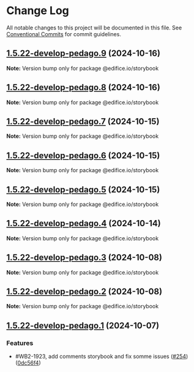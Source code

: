 # Change Log

All notable changes to this project will be documented in this file.
See [Conventional Commits](https://conventionalcommits.org) for commit guidelines.

## [1.5.22-develop-pedago.9](https://github.com/edificeio/edifice-frontend-framework/compare/v1.5.22-develop-pedago.8...v1.5.22-develop-pedago.9) (2024-10-16)

**Note:** Version bump only for package @edifice.io/storybook

## [1.5.22-develop-pedago.8](https://github.com/edificeio/edifice-ui/compare/v1.5.22-develop-pedago.7...v1.5.22-develop-pedago.8) (2024-10-16)

**Note:** Version bump only for package @edifice.io/storybook

## [1.5.22-develop-pedago.7](https://github.com/edificeio/edifice-ui/compare/v1.5.22-develop-pedago.6...v1.5.22-develop-pedago.7) (2024-10-15)

**Note:** Version bump only for package @edifice.io/storybook

## [1.5.22-develop-pedago.6](https://github.com/edificeio/edifice-ui/compare/v1.5.22-develop-pedago.5...v1.5.22-develop-pedago.6) (2024-10-15)

**Note:** Version bump only for package @edifice.io/storybook

## [1.5.22-develop-pedago.5](https://github.com/edificeio/edifice-ui/compare/v1.5.22-develop-pedago.4...v1.5.22-develop-pedago.5) (2024-10-15)

**Note:** Version bump only for package @edifice.io/storybook

## [1.5.22-develop-pedago.4](https://github.com/edificeio/edifice-ui/compare/v1.5.22-develop-pedago.3...v1.5.22-develop-pedago.4) (2024-10-14)

**Note:** Version bump only for package @edifice.io/storybook

## [1.5.22-develop-pedago.3](https://github.com/edificeio/edifice-ui/compare/v1.5.22-develop-pedago.2...v1.5.22-develop-pedago.3) (2024-10-08)

**Note:** Version bump only for package @edifice.io/storybook

## [1.5.22-develop-pedago.2](https://github.com/edificeio/edifice-ui/compare/v1.5.22-develop-pedago.1...v1.5.22-develop-pedago.2) (2024-10-08)

**Note:** Version bump only for package @edifice.io/storybook

## [1.5.22-develop-pedago.1](https://github.com/edificeio/edifice-ui/compare/v1.5.21...v1.5.22-develop-pedago.1) (2024-10-07)

### Features

- #WB2-1923, add comments storybook and fix somme issues ([#254](https://github.com/edificeio/edifice-ui/issues/254)) ([0dc56f4](https://github.com/edificeio/edifice-ui/commit/0dc56f4194c41fe4ca6b86b73b5d0e09914a7343))
